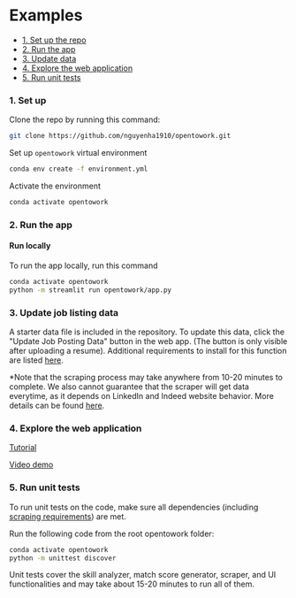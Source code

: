 # Examples

* [1. Set up the repo](#set-up)
* [2. Run the app](#run-app)
* [3. Update data](#data-scraping)
* [4. Explore the web application](#web-app)
* [5. Run unit tests](#run-tests)

<a id="set-up"></a>
### 1. Set up

Clone the repo by running this command:
```bash
git clone https://github.com/nguyenha1910/opentowork.git
```

Set up `opentowork` virtual environment
```bash
conda env create -f environment.yml
```

Activate the environment
```bash
conda activate opentowork
```

<a id="run-app"></a>
### 2. Run the app

#### Run locally
To run the app locally, run this command
```bash
conda activate opentowork
python -m streamlit run opentowork/app.py
```

<a id="data-scraping"></a>
### 3. Update job listing data
A starter data file is included in the repository. To update this data, click the "Update Job Posting Data" button in the web app. (The button is only visible after uploading a resume). Additional requirements to install for this function are listed [here](../README.md#data).

*Note that the scraping process may take anywhere from 10-20 minutes to complete. We also cannot guarantee that the scraper will get data everytime, as it depends on LinkedIn and Indeed website behavior. More details can be found [here](scraper.md).

<a id="web-app"></a>
### 4. Explore the web application
[Tutorial](streamlit_app.md)

[Video demo](https://drive.google.com/file/d/1jhcOcOz5kY4p_G4Doxj_RliTtoBupCMR/view?usp=drive_link)

<a id="run-tests"></a>
### 5. Run unit tests
To run unit tests on the code, make sure all dependencies (including [scraping requirements](../README.md#data)) are met.

Run the following code from the root opentowork folder:
```bash
conda activate opentowork
python -m unittest discover
```

Unit tests cover the skill analyzer, match score generator, scraper, and UI functionalities and may take about 15-20 minutes to run all of them.